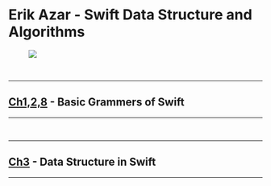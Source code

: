 # Erik Azar - Swift Data Structure and Algorithms


<figure>
	<a href="https://user-images.githubusercontent.com/79088896/201560733-18047728-b010-44fe-bbb5-f9be1b9a0364.jpeg">
		<img src="https://user-images.githubusercontent.com/79088896/201560733-18047728-b010-44fe-bbb5-f9be1b9a0364.jpeg" class="w8" />
	</a>
</figure>


<br/>

--- 

## [Ch1,2,8](https://github.com/PPang-Delivery/DS_AL/issues/1) - Basic Grammers of Swift

---


<br/>

--- 

## [Ch3](https://github.com/PPang-Delivery/DS_AL/issues/2) - Data Structure in Swift

---
